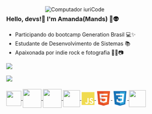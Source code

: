 <img src="https://raw.githubusercontent.com/MicaelliMedeiros/micaellimedeiros/master/image/computer-illustration.png" min-width="400px" max-width="400px" width="400px" align="right" alt="Computador iuriCode">

### Hello, devs!👋 I'm Amanda(Mands) 🦄👽
- Participando do bootcamp Generation Brasil 💻✨
- Estudante de Desenvolvimento de Sistemas 📚
- Apaixonada por indie rock e fotografia 🖤🎸📷

<div>
<p>
  <a href="#" alt="Linkedin">
    <a href="https://www.linkedin.com/in/amanda-santos-8b1852235/" target="_blank"><img src="https://img.shields.io/badge/-LinkedIn-%230077B5?style=for-the-badge&logo=linkedin&logoColor=white" target="_blank"></a>
</p> 
 </div>

<div>
  <a href="https://github.com/Amanda1011">
 <img height="180em" src="https://github-readme-stats.vercel.app/api/top-langs/?username=Amanda1011&layout=compact&langs_count=7&theme=nightowl"/>
</div>


<div align="center">
  <a href="https://github.com/Amanda1011">
</div>
<div style="display: inline_block"><br>
  <img align="center" width="40" height="40" src="https://cdn.jsdelivr.net/gh/devicons/devicon/icons/git/git-plain.svg" />
  <img align="center" width="50" height="50" src="https://cdn.jsdelivr.net/gh/devicons/devicon/icons/java/java-original-wordmark.svg"/>
  <img align="center" width="50" height="50" src="https://cdn.jsdelivr.net/gh/devicons/devicon/icons/spring/spring-original-wordmark.svg"/>
  <img align="center" height="45" width="45" src="https://cdn.jsdelivr.net/gh/devicons/devicon/icons/mysql/mysql-original-wordmark.svg" />
  <img align="center" height="35" width="35" src="https://raw.githubusercontent.com/devicons/devicon/master/icons/javascript/javascript-plain.svg">
  <img align="center" height="40" width="40" src="https://raw.githubusercontent.com/devicons/devicon/master/icons/html5/html5-original.svg">
  <img align="center" height="40" width="40" src="https://raw.githubusercontent.com/devicons/devicon/master/icons/css3/css3-original.svg">
  <img align="center" height="45" width="45" src="https://cdn.jsdelivr.net/gh/devicons/devicon/icons/bootstrap/bootstrap-plain-wordmark.svg" />
  
</div>



 

<!--
